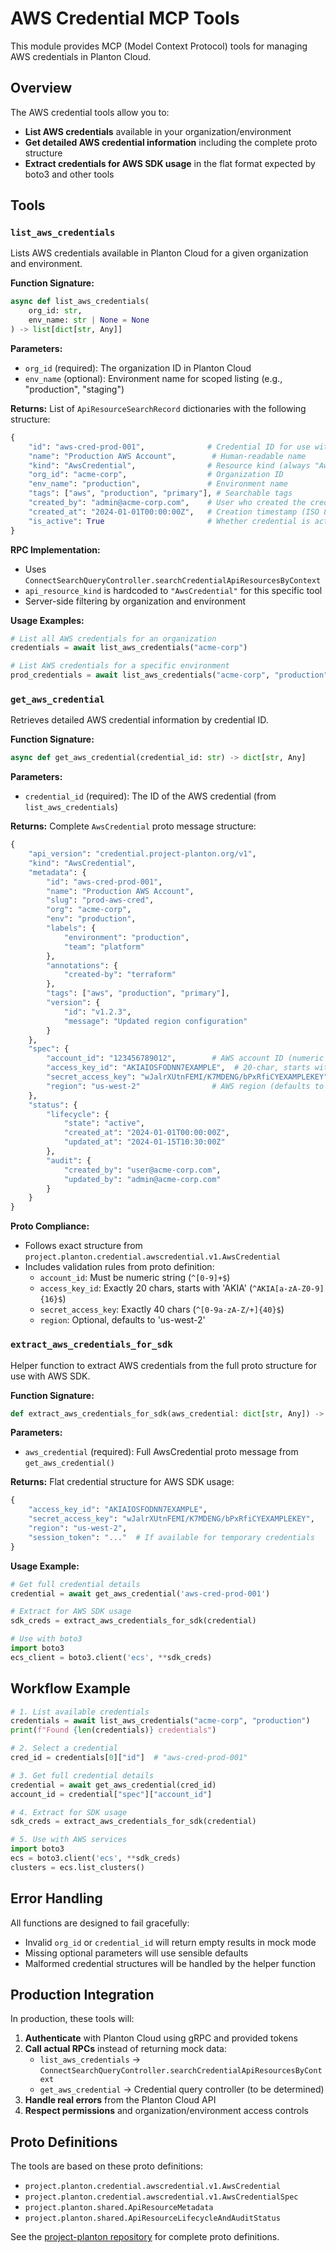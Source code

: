 # AWS Credential MCP Tools

This module provides MCP (Model Context Protocol) tools for managing AWS credentials in Planton Cloud.

## Overview

The AWS credential tools allow you to:
- **List AWS credentials** available in your organization/environment
- **Get detailed AWS credential information** including the complete proto structure
- **Extract credentials for AWS SDK usage** in the flat format expected by boto3 and other tools

## Tools

### `list_aws_credentials`

Lists AWS credentials available in Planton Cloud for a given organization and environment.

**Function Signature:**
```python
async def list_aws_credentials(
    org_id: str, 
    env_name: str | None = None
) -> list[dict[str, Any]]
```

**Parameters:**
- `org_id` (required): The organization ID in Planton Cloud
- `env_name` (optional): Environment name for scoped listing (e.g., "production", "staging")

**Returns:**
List of `ApiResourceSearchRecord` dictionaries with the following structure:

```python
{
    "id": "aws-cred-prod-001",              # Credential ID for use with get_aws_credential()
    "name": "Production AWS Account",        # Human-readable name
    "kind": "AwsCredential",                # Resource kind (always "AwsCredential")
    "org_id": "acme-corp",                  # Organization ID
    "env_name": "production",               # Environment name
    "tags": ["aws", "production", "primary"], # Searchable tags
    "created_by": "admin@acme-corp.com",    # User who created the credential
    "created_at": "2024-01-01T00:00:00Z",   # Creation timestamp (ISO 8601)
    "is_active": True                       # Whether credential is active
}
```

**RPC Implementation:**
- Uses `ConnectSearchQueryController.searchCredentialApiResourcesByContext`
- `api_resource_kind` is hardcoded to `"AwsCredential"` for this specific tool
- Server-side filtering by organization and environment

**Usage Examples:**
```python
# List all AWS credentials for an organization
credentials = await list_aws_credentials("acme-corp")

# List AWS credentials for a specific environment
prod_credentials = await list_aws_credentials("acme-corp", "production")
```

### `get_aws_credential`

Retrieves detailed AWS credential information by credential ID.

**Function Signature:**
```python
async def get_aws_credential(credential_id: str) -> dict[str, Any]
```

**Parameters:**
- `credential_id` (required): The ID of the AWS credential (from `list_aws_credentials`)

**Returns:**
Complete `AwsCredential` proto message structure:

```python
{
    "api_version": "credential.project-planton.org/v1",
    "kind": "AwsCredential",
    "metadata": {
        "id": "aws-cred-prod-001",
        "name": "Production AWS Account",
        "slug": "prod-aws-cred",
        "org": "acme-corp",
        "env": "production",
        "labels": {
            "environment": "production",
            "team": "platform"
        },
        "annotations": {
            "created-by": "terraform"
        },
        "tags": ["aws", "production", "primary"],
        "version": {
            "id": "v1.2.3",
            "message": "Updated region configuration"
        }
    },
    "spec": {
        "account_id": "123456789012",        # AWS account ID (numeric string)
        "access_key_id": "AKIAIOSFODNN7EXAMPLE",  # 20-char, starts with AKIA
        "secret_access_key": "wJalrXUtnFEMI/K7MDENG/bPxRfiCYEXAMPLEKEY",  # 40-char
        "region": "us-west-2"                # AWS region (defaults to us-west-2)
    },
    "status": {
        "lifecycle": {
            "state": "active",
            "created_at": "2024-01-01T00:00:00Z",
            "updated_at": "2024-01-15T10:30:00Z"
        },
        "audit": {
            "created_by": "user@acme-corp.com",
            "updated_by": "admin@acme-corp.com"
        }
    }
}
```

**Proto Compliance:**
- Follows exact structure from `project.planton.credential.awscredential.v1.AwsCredential`
- Includes validation rules from proto definition:
  - `account_id`: Must be numeric string (`^[0-9]+$`)
  - `access_key_id`: Exactly 20 chars, starts with 'AKIA' (`^AKIA[a-zA-Z0-9]{16}$`)
  - `secret_access_key`: Exactly 40 chars (`^[0-9a-zA-Z/+]{40}$`)
  - `region`: Optional, defaults to 'us-west-2'

### `extract_aws_credentials_for_sdk`

Helper function to extract AWS credentials from the full proto structure for use with AWS SDK.

**Function Signature:**
```python
def extract_aws_credentials_for_sdk(aws_credential: dict[str, Any]) -> dict[str, str]
```

**Parameters:**
- `aws_credential` (required): Full AwsCredential proto message from `get_aws_credential()`

**Returns:**
Flat credential structure for AWS SDK usage:

```python
{
    "access_key_id": "AKIAIOSFODNN7EXAMPLE",
    "secret_access_key": "wJalrXUtnFEMI/K7MDENG/bPxRfiCYEXAMPLEKEY",
    "region": "us-west-2",
    "session_token": "..."  # If available for temporary credentials
}
```

**Usage Example:**
```python
# Get full credential details
credential = await get_aws_credential('aws-cred-prod-001')

# Extract for AWS SDK usage
sdk_creds = extract_aws_credentials_for_sdk(credential)

# Use with boto3
import boto3
ecs_client = boto3.client('ecs', **sdk_creds)
```

## Workflow Example

```python
# 1. List available credentials
credentials = await list_aws_credentials("acme-corp", "production")
print(f"Found {len(credentials)} credentials")

# 2. Select a credential
cred_id = credentials[0]["id"]  # "aws-cred-prod-001"

# 3. Get full credential details
credential = await get_aws_credential(cred_id)
account_id = credential["spec"]["account_id"]

# 4. Extract for SDK usage
sdk_creds = extract_aws_credentials_for_sdk(credential)

# 5. Use with AWS services
import boto3
ecs = boto3.client('ecs', **sdk_creds)
clusters = ecs.list_clusters()
```

## Error Handling

All functions are designed to fail gracefully:
- Invalid `org_id` or `credential_id` will return empty results in mock mode
- Missing optional parameters will use sensible defaults
- Malformed credential structures will be handled by the helper function

## Production Integration

In production, these tools will:
1. **Authenticate** with Planton Cloud using gRPC and provided tokens
2. **Call actual RPCs** instead of returning mock data:
   - `list_aws_credentials` → `ConnectSearchQueryController.searchCredentialApiResourcesByContext`
   - `get_aws_credential` → Credential query controller (to be determined)
3. **Handle real errors** from the Planton Cloud API
4. **Respect permissions** and organization/environment access controls

## Proto Definitions

The tools are based on these proto definitions:
- `project.planton.credential.awscredential.v1.AwsCredential`
- `project.planton.credential.awscredential.v1.AwsCredentialSpec`
- `project.planton.shared.ApiResourceMetadata`
- `project.planton.shared.ApiResourceLifecycleAndAuditStatus`

See the [project-planton repository](https://github.com/project-planton/project-planton) for complete proto definitions.
